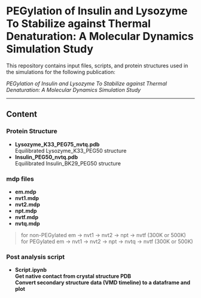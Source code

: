 # PEGylation of Insulin and Lysozyme To Stabilize against Thermal Denaturation: A Molecular Dynamics Simulation Study
This repository contains input files, scripts, and protein structures used in the simulations for the following publication:

*PEGylation of Insulin and Lysozyme To Stabilize against Thermal Denaturation: A Molecular Dynamics Simulation Study*


---

## Content

### Protein Structure
- **Lysozyme_K33_PEG75_nvtq.pdb**  
  Equilibrated Lysozyme_K33_PEG50 structure 
- **Insulin_PEG50_nvtq.pdb**  
  Equilibrated Insulin_BK29_PEG50 structure  

### mdp files
- **em.mdp**
- **nvt1.mdp**
- **nvt2.mdp**
- **npt.mdp**
- **nvtf.mdp**  
- **nvtq.mdp**
> for non-PEGylated em -> nvt1 -> nvt2 -> npt -> nvtf (300K or 500K)  
> for PEGylated em -> nvt1 -> nvt2 -> npt -> nvtq -> nvtf (300K or 500K)

### Post analysis script
- **Script.ipynb**  
  **Get native contact from crystal structure PDB**  
  **Convert secondary structure data (VMD timeline) to a dataframe and plot**

